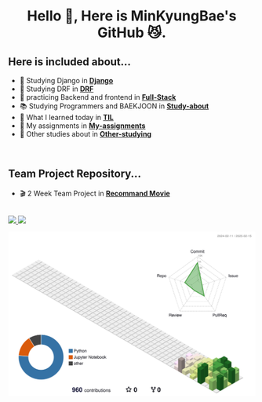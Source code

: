 <h1 align="center"> Hello 👋, Here is MinKyungBae's GitHub 😼.</h1>

## Here is included about...
- 📗 Studying Django in [**Django**](https://github.com/minkyungbae/Django)
- 📘 Studying DRF in [**DRF**](https://github.com/minkyungbae/DRF)
- 📘 practicing Backend and frontend in [**Full-Stack**](https://github.com/minkyungbae/Full-Stack)
- 📚 Studying Programmers and BAEKJOON in [**Study-about**](https://github.com/minkyungbae/Study-about)
- 📝 What I learned today in [**TIL**](https://github.com/minkyungbae/TIL)
- 🧐 My assignments in [**My-assignments**](https://github.com/minkyungbae/My-assignments/tree/main)
- 🤔 Other studies about in [**Other-studying**](https://github.com/minkyungbae/Other-studying)
<br>  

## Team Project Repository...
- 🎬 2 Week Team Project in [**Recommand Movie**](https://github.com/minkyungbae/UNO_BWMovie_recsys)

<br>
<a href="https://github.com/minkyungbae/github-readme-stats">
    <img src="https://github-readme-stats.vercel.app/api/top-langs/?username=minkyungbae&layout=donut&show_icons=true&theme=material-palenight&hide_border=true&bg_color=00000000&icon_color=58A6FF&text_color=blue&title_color=58A6FF&count_private=true&exclude_repo=Face-Transfer-Application" width=38% />
</a>   
<a href="https://github.com/minkyungbae/github-readme-stats">
  <img src="https://github-readme-stats.vercel.app/api?username=minkyungbae&show_icons=true&theme=material-palenight&hide_border=true&bg_color=00000000&icon_color=58A6FF&text_color=black&title_color=58A6FF&count_private=true" width=52% />
</a>

![](./profile-3d-contrib/profile-south-season-animate.svg)
